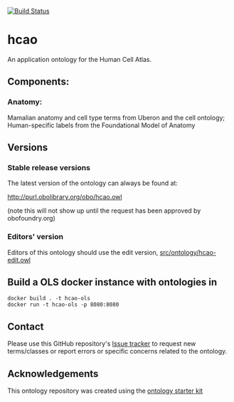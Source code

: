 [![Build Status](https://travis-ci.org/HumanCellAtlas/ontology.svg?branch=master)](https://travis-ci.org/HumanCellAtlas/ontology)

# hcao

An application ontology for the Human Cell Atlas.  

## Components: 

### Anatomy:

Mamalian anatomy and cell type terms from Uberon and the cell ontology;  Human-specific labels from the Foundational Model of Anatomy

## Versions

### Stable release versions

The latest version of the ontology can always be found at:

http://purl.obolibrary.org/obo/hcao.owl

(note this will not show up until the request has been approved by obofoundry.org)

### Editors' version

Editors of this ontology should use the edit version, [src/ontology/hcao-edit.owl](src/ontology/hcao-edit.owl)

## Build a OLS docker instance with ontologies in

```
docker build . -t hcao-ols
docker run -t hcao-ols -p 8080:8080
``` 

## Contact

Please use this GitHub repository's [Issue tracker](https://github.com/HumanCellAtlas/ontology/issues) to request new terms/classes or report errors or specific concerns related to the ontology.

## Acknowledgements

This ontology repository was created using the [ontology starter kit](https://github.com/INCATools/ontology-starter-kit)
